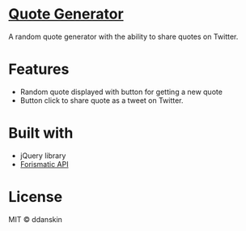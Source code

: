 # [Quote Generator](https://ddanskin.github.io/quote-generator/)
A random quote generator with the ability to share quotes on Twitter.

# Features
* Random quote displayed with button for getting a new quote
* Button click to share quote as a tweet on Twitter.

# Built with
* jQuery library
* [Forismatic API](https://forismatic.com/en/api/)

# License
MIT &copy; ddanskin
